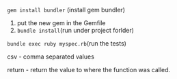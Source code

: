 `gem install bundler` (install gem bundler)


1. put the new gem in the Gemfile
2. `bundle install`(run under project forlder)



`bundle exec ruby myspec.rb`(run the tests)

csv - comma separated values


return - return the value to where the function was called.